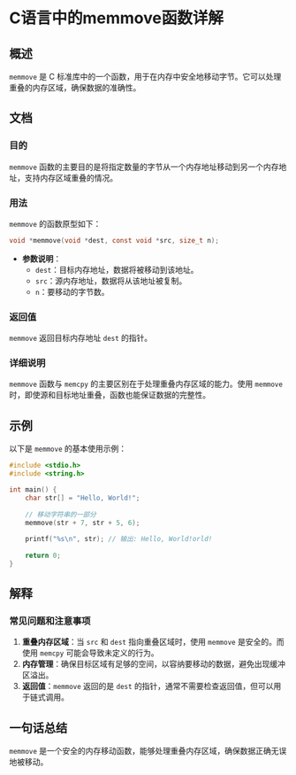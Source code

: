 <!--
Meta Description: # C语言中的memmove函数详解 ## 概述 `memmove` 是 C 标准库中的一个函数，用于在内存中安全地移动字节。它可以处理重叠的内存区域，确保数据的准确性。 ## 文档 ### 目的 `memmove` 函数的主要目的是将指定数量的字节从一个内存地址移动到另一个内存地址，支持内存区域重...
Meta Keywords: memmove, dest, str, void, src
-->

# C语言中的memmove函数详解

## 概述
`memmove` 是 C 标准库中的一个函数，用于在内存中安全地移动字节。它可以处理重叠的内存区域，确保数据的准确性。

## 文档
### 目的
`memmove` 函数的主要目的是将指定数量的字节从一个内存地址移动到另一个内存地址，支持内存区域重叠的情况。

### 用法
`memmove` 的函数原型如下：
```c
void *memmove(void *dest, const void *src, size_t n);
```
- **参数说明**：
  - `dest`：目标内存地址，数据将被移动到该地址。
  - `src`：源内存地址，数据将从该地址被复制。
  - `n`：要移动的字节数。

### 返回值
`memmove` 返回目标内存地址 `dest` 的指针。

### 详细说明
`memmove` 函数与 `memcpy` 的主要区别在于处理重叠内存区域的能力。使用 `memmove` 时，即使源和目标地址重叠，函数也能保证数据的完整性。

## 示例
以下是 `memmove` 的基本使用示例：

```c
#include <stdio.h>
#include <string.h>

int main() {
    char str[] = "Hello, World!";
    
    // 移动字符串的一部分
    memmove(str + 7, str + 5, 6);
    
    printf("%s\n", str); // 输出: Hello, World!orld!
    
    return 0;
}
```

## 解释
### 常见问题和注意事项
1. **重叠内存区域**：当 `src` 和 `dest` 指向重叠区域时，使用 `memmove` 是安全的。而使用 `memcpy` 可能会导致未定义的行为。
2. **内存管理**：确保目标区域有足够的空间，以容纳要移动的数据，避免出现缓冲区溢出。
3. **返回值**：`memmove` 返回的是 `dest` 的指针，通常不需要检查返回值，但可以用于链式调用。

## 一句话总结
`memmove` 是一个安全的内存移动函数，能够处理重叠内存区域，确保数据正确无误地被移动。